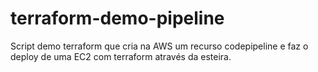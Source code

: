 # terraform-demo-pipeline

Script demo terraform que cria na AWS um recurso codepipeline e faz o deploy de uma EC2 com terraform através da esteira. 
